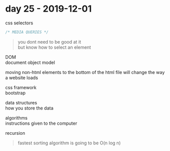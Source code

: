 # day 25 - 2019-12-01

css selectors

```css
/* MEDIA QUERIES */
```

> you dont need to be good at it  
> but know how to select an element

DOM  
document object model

moving non-html elements to the bottom of the html file will change the way a website loads

css framework  
bootstrap

data structures  
how you store the data

algorithms  
instructions given to the computer

recursion

> fastest sorting algorithm is going to be O(n log n)
